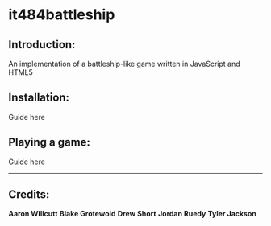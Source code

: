 it484battleship
===============

Introduction:
-------------
An implementation of a battleship-like game written in JavaScript and HTML5

Installation:
-------------
Guide here

Playing a game:
-------------
Guide here

- - -
Credits:
-------------
__Aaron Willcutt__
__Blake Grotewold__
__Drew Short__
__Jordan Ruedy__
__Tyler Jackson__